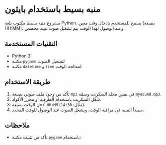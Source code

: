 # منبه بسيط باستخدام بايثون

مشروع منبه بسيط مكتوب بلغة Python، يسمح للمستخدم بإدخال وقت معين (بصيغة HH:MM)، وعند الوصول لهذا الوقت يتم تشغيل صوت تنبيه مخصص.

## التقنيات المستخدمة

- Python 3
- مكتبة `pygame` لتشغيل الصوت
- مكتبة `datetime` و `time` لمعالجة الوقت

## طريقة الاستخدام

1. تأكد من وجود ملف صوتي بصيغة `mp3` في نفس مجلد السكربت وسمّه `mysound.mp3`.
2. شغّل السكربت باستخدام الطرفية أو محرر الأكواد.
3. أدخل الوقت بصيغة `HH:MM` (مثال: `14:30`).
4. سيبدأ المنبه في مراقبة الوقت، ويشغل الصوت عند الوصول للوقت المحدد.

## ملاحظات

- تأكد من تثبيت مكتبة `pygame` باستخدام:
